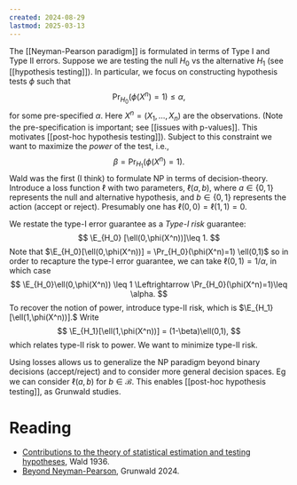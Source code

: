 ```yaml
---
created: 2024-08-29
lastmod: 2025-03-13
---
```


The [[Neyman-Pearson paradigm]] is formulated in terms of Type I and Type II errors. Suppose we are testing the null $H_0$ vs the alternative $H_1$ (see [[hypothesis testing]]). In particular, we focus on constructing hypothesis tests $\phi$ such that 
$$
\Pr_{H_0}(\phi(X^n)=1)\leq \alpha,
$$
for some pre-specified $\alpha$. Here $X^n = (X_1, \dots, X_n)$ are the observations. (Note the pre-specification is important; see [[issues with p-values]]. This motivates [[post-hoc hypothesis testing]]). Subject to this constraint we want to maximize the _power_ of the test, i.e., 
$$
\beta = \Pr_{H_1}(\phi(X^n)=1).
$$
Wald was the first (I think) to formulate NP in terms of decision-theory. Introduce a loss function $\ell$ with two parameters, $\ell(a,b)$, where $a\in\{0,1\}$ represents the null and alternative hypothesis, and $b\in\{0,1\}$ represents the action (accept or reject). Presumably one has $\ell(0,0) = \ell(1,1)=0$.  

We restate the type-I error guarantee as a _Type-I risk_ guarantee:
$$
\E_{H_0} [\ell(0,\phi(X^n))]\leq 1.
$$
Note that $\E_{H_0}[\ell(0,\phi(X^n))] = \Pr_{H_0}(\phi(X^n)=1) \ell(0,1)$ so in order to recapture the type-I error guarantee, we can take $\ell(0,1) = 1/\alpha$, in which case 
$$
\E_{H_0}\ell(0,\phi(X^n)) \leq 1 \Leftrightarrow \Pr_{H_0}(\phi(X^n)=1)\leq \alpha.
$$
To recover the notion of power, introduce type-II risk, which is $\E_{H_1}[\ell(1,\phi(X^n))].$ Write 
$$
\E_{H_1}[\ell(1,\phi(X^n))] = (1-\beta)\ell(0,1),
$$
which relates type-II risk to power. We want to minimize type-II risk.

Using losses allows us to generalize the NP paradigm beyond binary decisions (accept/reject) and to consider more general decision spaces. Eg we can consider $\ell(a,b)$ for $b\in \mathcal{B}$.  This enables [[post-hoc hypothesis testing]], as Grunwald studies. 

# Reading 
- [Contributions to the theory of statistical estimation and testing hypotheses](http://www.stat.yale.edu/~hz68/619/Wald-1939.pdf), Wald 1936. 
- [Beyond Neyman-Pearson](https://arxiv.org/pdf/2205.00901), Grunwald 2024. 